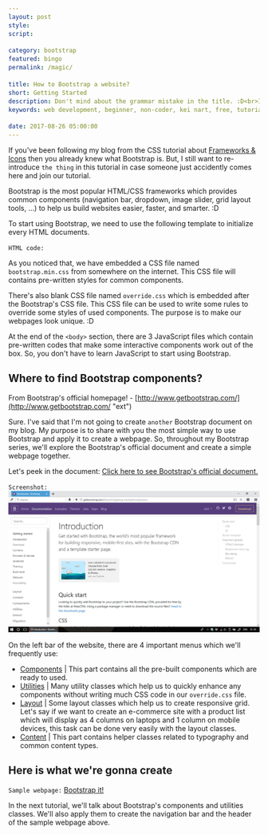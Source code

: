 ```yaml
---
layout: post
style:
script:

category: bootstrap
featured: bingo
permalink: /magic/

title: How to Bootstrap a website?
short: Getting Started
description: Don't mind about the grammar mistake in the title. :D<br>I know that "Bootstrap" is not a verb but it just looks Ok in my English. :D<br>Bootstrap is something magical to the one who is in love with HTML, CSS and an easy life. :D
keywords: web development, beginner, non-coder, kei nart, free, tutorial, coding, programming, code nart, html, css, bootstrap, getting started

date: 2017-08-26 05:00:00
---
```


If you've been following my blog from the CSS tutorial about
[Frameworks & Icons](https://codenart.github.io/css/2017/08/24/css-14-frameworks-icons.html "ext")
then you already knew what Bootstrap is. But, I still want to re-introduce `the
thing` in this tutorial in case someone just accidently comes here and join our tutorial.

Bootstrap is the most popular HTML/CSS frameworks which provides common components
(navigation bar, dropdown, image slider, grid layout tools, ...) to help us build
websites easier, faster, and smarter. :D

To start using Bootstrap, we need to use the following template to initialize
every HTML documents.

`HTML code:`
<script src="https://gist.github.com/codenart/6efb4d9dbe8577033631e7ee012874d8.js">
</script>

As you noticed that, we have embedded a CSS file named `bootstrap.min.css` from
somewhere on the internet. This CSS file will contains pre-written styles for
common components.

There's also blank CSS file named `override.css` which is embedded after the
Bootstrap's CSS file. This CSS file can be used to write some rules to override
some styles of used components. The purpose is to make our webpages look unique. :D

At the end of the `<body>` section, there are 3 JavaScript files which contain
pre-written codes that make some interactive components work out of the box.
So, you don't have to learn JavaScript to start using Bootstrap.

## Where to find Bootstrap components?

From Bootstrap's official homepage! - [http://www.getbootstrap.com/](http://www.getbootstrap.com/ "ext")

Sure. I've said that I'm not going to create `another` Bootstrap document on my
blog. My purpose is to share with you the most simple way to use Bootstrap and
apply it to create a webpage. So, throughout my Bootstrap series, we'll explore
the Bootstrap's official document and create a simple webpage together.

Let's peek in the document:
[Click here to see Bootstrap's official document.](http://getbootstrap.com/docs/4.0/getting-started/introduction/ "ext")

`Screenshot:`
![bootstrap's homepage](/images/bootstrap/1/official.jpg)

On the left bar of the website, there are 4 important menus which we'll frequently
use:

- [Components](http://getbootstrap.com/docs/4.0/components/alerts/ "ext") | This
part contains all the pre-built components which are ready to used.
- [Utilities](http://getbootstrap.com/docs/4.0/utilities/borders/ "ext") | Many
utility classes which help us to quickly enhance any components without writing
much CSS code in our `override.css` file.
- [Layout](http://getbootstrap.com/docs/4.0/layout/overview/ "ext") | Some layout
classes which help us to create responsive grid. Let's say if we want to create
an e-commerce site with a product list which will display as 4 columns on laptops
and 1 column on mobile devices, this task can be done very easily with the layout
classes.
- [Content](http://getbootstrap.com/docs/4.0/content/reboot/ "ext") | This part
 contains helper classes related to typography and common content types.

## Here is what we're gonna create

`Sample webpage:` [Bootstrap it!](https://codepen.io/codenart/full/bYvVNy/ "ext")

In the next tutorial, we'll talk about Bootstrap's components and utilities
classes. We'll also apply them to create the navigation bar and the header of
the sample webpage above.
